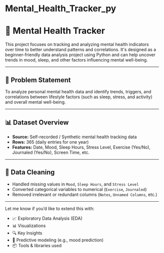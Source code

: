 # Mental_Health_Tracker_py

# 🧠 Mental Health Tracker

This project focuses on tracking and analyzing mental health indicators over time to better understand patterns and correlations. It's designed as a beginner-friendly data analysis project using Python and can help uncover trends in mood, sleep, and other factors influencing mental well-being.

---

## 📌 Problem Statement

To analyze personal mental health data and identify trends, triggers, and correlations between lifestyle factors (such as sleep, stress, and activity) and overall mental well-being.

---

## 📊 Dataset Overview

* **Source:** Self-recorded / Synthetic mental health tracking data
* **Rows:** 365 (daily entries for one year)
* **Features:** Date, Mood, Sleep Hours, Stress Level, Exercise (Yes/No), Journaled (Yes/No), Screen Time, etc.

---

## 🧹 Data Cleaning

* Handled missing values in `Mood`, `Sleep Hours`, and `Stress Level`
* Converted categorical variables to numerical (`Exercise`, `Journaled`)
* Removed irrelevant or redundant columns (`Notes`, `Unnamed Columns`, etc.)

---

Let me know if you’d like to extend this with:

* 📈 Exploratory Data Analysis (EDA)
* 📊 Visualizations
* 🔍 Key Insights
* 🧠 Predictive modeling (e.g., mood prediction)
* 📦 Tools & libraries used


